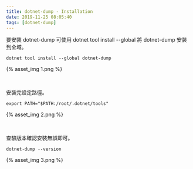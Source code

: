 ```yaml
---
title: dotnet-dump - Installation
date: 2019-11-25 08:05:40
tags: [dotnet-dump]
---
```


要安裝 dotnet-dump 可使用 dotnet tool install --global 將 dotnet-dump 安裝到全域。  

<!-- More -->

    dotnet tool install --global dotnet-dump

{% asset_img 1.png %}

</br>


安裝完設定路徑。  

    export PATH="$PATH:/root/.dotnet/tools"

{% asset_img 2.png %}

</br>


查驗版本確認安裝無誤即可。  

    dotnet-dump --version

{% asset_img 3.png %}

